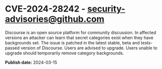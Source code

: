 # CVE-2024-28242 - security-advisories@github.com

Discourse is an open source platform for community discussion. In affected versions an attacker can learn that secret categories exist when they have backgrounds set. The issue is patched in the latest stable, beta and tests-passed version of Discourse. Users are advised to upgrade. Users unable to upgrade should temporarily remove category backgrounds.

**Publish date:** 2024-03-15
